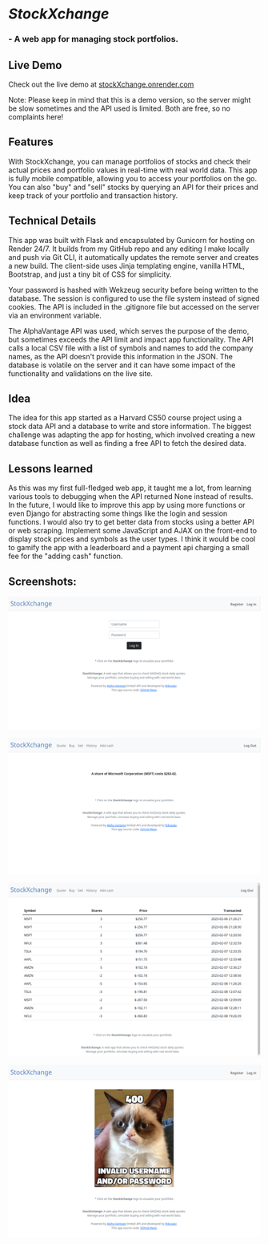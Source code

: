 # *StockXchange*
### - A web app for managing stock portfolios.


## Live Demo
Check out the live demo at [stockXchange.onrender.com](https://stockxchange.onrender.com/)

Note: Please keep in mind that this is a demo version, so the server might be slow sometimes and the API used is limited. Both are free, so no complaints here!
<br>

## Features

With StockXchange, you can manage portfolios of stocks and check their actual prices and portfolio values in real-time with real world data. This app is fully mobile compatible, allowing you to access your portfolios on the go. You can also "buy" and "sell" stocks by querying an API for their prices and keep track of your portfolio and transaction history.


## Technical Details

This app was built with Flask and encapsulated by Gunicorn for hosting on Render 24/7. It builds from my GitHub repo and any editing I make locally and push via Git CLI, it automatically updates the remote server and creates a new build. The client-side uses Jinja templating engine, vanilla HTML, Bootstrap, and just a tiny bit of CSS for simplicity.

Your password is hashed with Wekzeug security before being written to the database. The session is configured to use the file system instead of signed cookies. The API is included in the .gitignore file but accessed on the server via an environment variable.

The AlphaVantage API was used, which serves the purpose of the demo, but sometimes exceeds the API limit and impact app functionality. The API calls a local CSV file with a list of symbols and names to add the company names, as the API doesn't provide this information in the JSON. The database is volatile on the server and it can have some impact of the functionality and validations on the live site. 


## Idea

The idea for this app started as a Harvard CS50 course project using a stock data API and a database to write and store information. The biggest challenge was adapting the app for hosting, which involved creating a new database function as well as finding a free API to fetch the desired data.


## Lessons learned

As this was my first full-fledged web app, it taught me a lot, from learning various tools to debugging when the API returned None instead of results. In the future, I would like to improve this app by using more functions or even Django for abstracting some things like the login and session functions. I would also try to get better data from stocks using a better API or web scraping. Implement some JavaScript and AJAX on the front-end to display stock prices and symbols as the user types. I think it would be cool to gamify the app with a leaderboard and a payment api charging a small fee for the "adding cash" function.


## Screenshots:

![Alt text](static/sreenshot1.png)

![Alt text](static/sreenshot3.png)

![Alt text](static/sreenshot2.png)

![Alt text](static/sreenshot4.png)